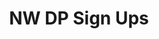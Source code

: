 ---
title: NW DP Sign Ups
redirect_to: https://docs.google.com/spreadsheets/d/1Ml_xLViDKhires8T2bvbZ4RPvvgOqRIL9xXpPb9D0vY/edit?fbclid=IwZXh0bgNhZW0CMTEAAR30cqW7utmnD_JvxBFgpXIIiLPLB26CrWAPY-YDojCGkQYc9bl47oIv1eY_aem_dCQDSjRrrt_9GTI5jUxOIg&gid=1430059583#gid=1430059583
redirect_from: 
  - /NewbieWeekDP
  - /newbieweekdp
---